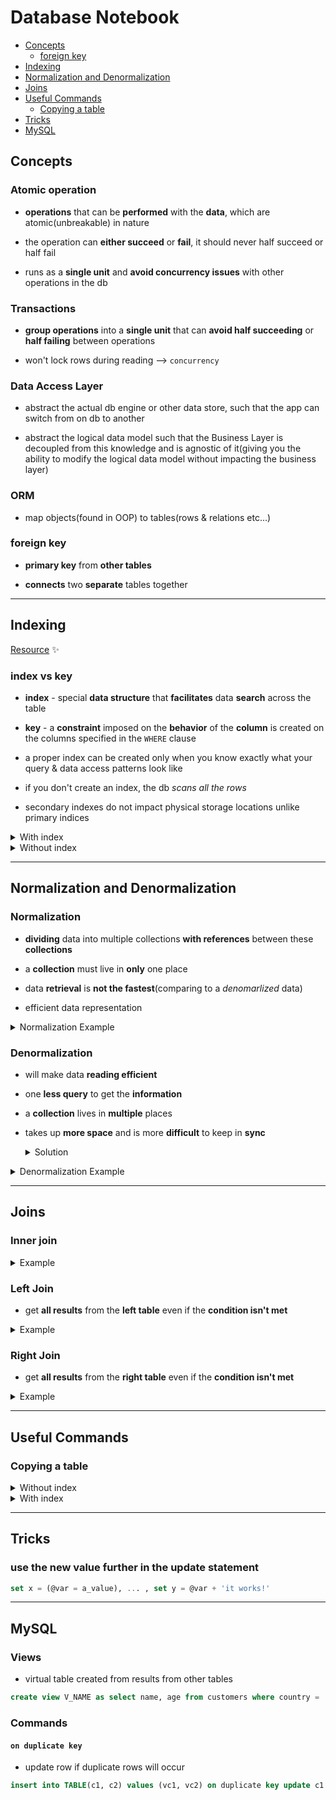 # Database Notebook


* [Concepts](#concepts)
  * [foreign key](#foreign-key)
* [Indexing](#indexing)
* [Normalization and Denormalization](#normalization-and-denormalization)
* [Joins](#joins)
* [Useful Commands](#useful-commands)
  * [Copying a table](#copying-a-table)
* [Tricks](#tricks)
* [MySQL](#mysql)

## Concepts

### Atomic operation

* **operations** that can be **performed** with the **data**, which are atomic(unbreakable) in nature

* the operation can **either succeed** or **fail**, it should never half succeed or half fail

* runs as a **single unit** and **avoid concurrency issues** with other operations in the db

### Transactions

* **group operations** into a **single unit** that can **avoid half succeeding** or **half failing** between operations

* won't lock rows during reading --> `concurrency`

### Data Access Layer

* abstract the actual db engine or other data store, such that the app can switch from on db to another

* abstract the logical data model such that the Business Layer is decoupled from this knowledge and is agnostic of it(giving you the ability to modify the logical data model without impacting the business layer)

### ORM

* map objects(found in OOP) to tables(rows & relations etc...)

### foreign key

* **primary key** from **other tables**

* **connects** two **separate** tables together

---

## Indexing

[Resource](https://medium.freecodecamp.org/database-indexing-at-a-glance-bb50809d48bd) :sparkles:

### index vs key

* **index** - special **data structure** that **facilitates** data **search** across the table
  
* **key** - a **constraint** imposed on the **behavior** of the **column** is created on the columns specified in the `WHERE` clause

* a proper index can be created only when you know exactly what your query & data access patterns look like

* if you don't create an index, the db _scans all the rows_

* secondary indexes do not impact physical storage locations unlike primary indices

<details>
<summary>With index</summary>
<br>


```bash
explain select * from index_demo where phone_no = '7111';
+----+-------------+------------+------------+-------+---------------+---------+---------+-------+------+----------+-------+
| id | select_type | table      | partitions | type  | possible_keys | key     | key_len | ref   | rows | filtered | Extra |
+----+-------------+------------+------------+-------+---------------+---------+---------+-------+------+----------+-------+
|  1 | SIMPLE      | index_demo | NULL       | const | PRIMARY       | PRIMARY | 22      | const |    1 |   100.00 | NULL  |
+----+-------------+------------+------------+-------+---------------+---------+---------+-------+------+----------+-------+
# `rows` returns 1 -  the query optimizer just goes directly to the record & fetches it
```
</details>

<details>
<summary>Without index</summary>
<br>

```bash
explain select * from index_demo_2 where phone_no = '7111';
+----+-------------+--------------+------------+------+---------------+------+---------+------+------+----------+-------------+
| id | select_type | table        | partitions | type | possible_keys | key  | key_len | ref  | rows | filtered | Extra       |
+----+-------------+--------------+------------+------+---------------+------+---------+------+------+----------+-------------+
|  1 | SIMPLE      | index_demo_2 | NULL       | ALL  | NULL          | NULL | NULL    | NULL |    4 |    25.00 | Using where |
+----+-------------+--------------+------------+------+---------------+------+---------+------+------+----------+-------------+
```
</details>

---

## Normalization and Denormalization

### Normalization

* **dividing** data into multiple collections **with references** between these **collections**

* a **collection** must live in **only** one place

* data **retrieval** is **not the fastest**(comparing to a *denomarlized* data) 

* efficient data representation

<details>
<summary>
    Normalization Example
</summary>

```bash
# We have a `users` collection
# We store each user's preferences in an `accountsPref` collection
# We store each article written by users in an `articles` collection

# Not really recommended
db.users.findOne({_id: userId})
{
  _id: ObjectId("5977aad83abbae8aef44b47b"),
  name: "John Doe",
  email: "johndoe@gmail.com",
  articles: [ # One-to-many relationship
    ObjectId("5977aad83abbae8aef44b47a"),
    ObjectId("5977aad83abbae8aef44b478"),
    ObjectId("5977aad83abbae8aef44b477")
  ],
  accountsPref: ObjectId("5977aad83abbae8aef44b476")
}

db.accountsPref.findOne({_id: id})
{
  _id: ObjectId("5977aad83abbae8aef44b490"),
  userId: ObjectId("5977aad83abbae8aef44b47b"),
  showFriends: true,
  notificationsOne: false,
  style: "light"
}
```
</details>

### Denormalization

* will make data **reading efficient**

* one **less query** to get the **information**

* a **collection** lives in **multiple** places

* takes up **more space** and is more **difficult** to keep in **sync**

  <details>
  <summary>Solution</summary>
  <br>


  ```bash
  {
    _id: ObjectId("5977aad83abbae8aef44b47b"),
    name: "John Doe",
    email: "johndoe@gmail.com",
    articles: [
      ObjectId("5977aad83abbae8aef44b47a"),
      ObjectId("5977aad83abbae8aef44b478"),
      ObjectId("5977aad83abbae8aef44b477")
    ],
    accountsPref: {
      _id: ObjectId("5977aad83abbae8aef44b490"),
      # Assuming this filed is frequently used in our app
      style: "light"
    }
  }
  ```
  </details>

<details>
  <summary>
      Denormalization Example
  </summary>

```bash
# Store the accounts preferences of each user as an embedded document

{
  _id: ObjectId("5977aad83abbae8aef44b47b"),
  name: "John Doe",
  email: "johndoe@gmail.com",
  articles: [
    ObjectId("5977aad83abbae8aef44b47a"),
    ObjectId("5977aad83abbae8aef44b478"),
    ObjectId("5977aad83abbae8aef44b477")
  ],
  accountsPref: {
    style: "light",
    showFriends: true,
    notificationsOn: false
  }
}
```
</details>

---

## Joins

### Inner join

<details>
<summary>Example</summary>
<br>


```sql
 select * from Customer;
+----+---------+-------------------+
| id | city_id | customer_name     |
+----+---------+-------------------+
|  1 |       3 | Shane Dooley      |
|  2 |       2 | Lavon Schroeder   |
|  3 |       1 | Mariela Emard     |
|  4 |       3 | Margie Macejkovic |
+----+---------+-------------------+

------------------------------------------
select * from City;
+----+--------------+
| id | city_name    |
+----+--------------+
|  1 | Willashire   |
|  2 | West Karson  |
|  3 | Port Bridget |
+----+--------------+

-------------------------------------------

select * from Customer inner join City on Customer.city_id = City.id;
+----+---------+-------------------+----+--------------+
| id | city_id | customer_name     | id | city_name    |
+----+---------+-------------------+----+--------------+
|  1 |       3 | Shane Dooley      |  3 | Port Bridget |
|  2 |       2 | Lavon Schroeder   |  2 | West Karson  |
|  3 |       1 | Mariela Emard     |  1 | Willashire   |
|  4 |       3 | Margie Macejkovic |  3 | Port Bridget |
+----+---------+-------------------+----+--------------+
```
</details>

### Left Join

* get **all results** from the **left table** even if the **condition isn't met**

<details>
<summary>Example</summary>
<br>


```sql
select * from Customer;
+----+---------+-------------------+
| id | city_id | customer_name     |
+----+---------+-------------------+
|  1 |       3 | Shane Dooley      |
|  2 |       2 | Lavon Schroeder   |
|  3 |       1 | Mariela Emard     |
|  4 |       4 | Margie Macejkovic |
+----+---------+-------------------+

-------------------------------------

select * from City;
+----+--------------+
| id | city_name    |
+----+--------------+
|  1 | Willashire   |
|  2 | West Karson  |
|  3 | Port Bridget |
+----+--------------+

-------------------------------------

select * from Customer left join City on Customer.city_id = City.id;
+----+---------+-------------------+------+--------------+
| id | city_id | customer_name     | id   | city_name    |
+----+---------+-------------------+------+--------------+
|  3 |       1 | Mariela Emard     |    1 | Willashire   |
|  2 |       2 | Lavon Schroeder   |    2 | West Karson  |
|  1 |       3 | Shane Dooley      |    3 | Port Bridget |
|  4 |       4 | Margie Macejkovic | NULL | NULL         |
+----+---------+-------------------+------+--------------+

```
</details>

### Right Join

* get **all results** from the **right table** even if the **condition isn't met**

<details>
<summary>Example</summary>
<br>


```sql
select * from Customer;
+----+---------+-------------------+
| id | city_id | customer_name     |
+----+---------+-------------------+
|  1 |       3 | Shane Dooley      |
|  2 |       2 | Lavon Schroeder   |
|  3 |       1 | Mariela Emard     |
|  4 |       4 | Margie Macejkovic |
+----+---------+-------------------+

-------------------------------------

select * from City;
+----+--------------+
| id | city_name    |
+----+--------------+
|  1 | Willashire   |
|  2 | West Karson  |
|  3 | Port Bridget |
|  4 | Bucharest    |
|  5 | Cluj         |
+----+--------------+

-------------------------------------

select * from Customer right  join City on Customer.city_id = City.id;
+------+---------+-------------------+----+--------------+
| id   | city_id | customer_name     | id | city_name    |
+------+---------+-------------------+----+--------------+
|    1 |       3 | Shane Dooley      |  3 | Port Bridget |
|    2 |       2 | Lavon Schroeder   |  2 | West Karson  |
|    3 |       1 | Mariela Emard     |  1 | Willashire   |
|    4 |       4 | Margie Macejkovic |  4 | Bucharest    |
| NULL |    NULL | NULL              |  5 | Cluj         |
+------+---------+-------------------+----+--------------+
```
</details>

---

## Useful Commands

### Copying a table

<details>
<summary>Without index</summary>
<br>


```sql
create table t1 as select * from t2;
```
</details>

<details>
<summary>With index</summary>
<br>


```sql
create table t1 like t2;

insert t1 select * from t2;
```
</details>

--- 

## Tricks

### use the new value further in the update statement

```sql
set x = (@var = a_value), ... , set y = @var + 'it works!'
```

---

## MySQL

### Views

* virtual table created from results from other tables

```sql
create view V_NAME as select name, age from customers where country = 'Brasil'
```

### Commands

#### `on duplicate key`

* update row if duplicate rows will occur

```sql
insert into TABLE(c1, c2) values (vc1, vc2) on duplicate key update c1 = values(c1), c2 = values(c2)
```

